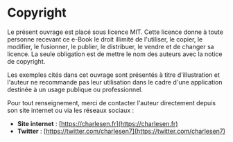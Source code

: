 # Copyright

Le présent ouvrage est placé sous licence MIT. Cette licence donne à toute personne recevant ce e-Book le droit illimité de l'utiliser, le copier, le modifier, le fusionner, le publier, le distribuer, le vendre et de changer sa licence. La seule obligation est de mettre le nom des auteurs avec la notice de copyright.



Les exemples cités dans cet ouvrage sont présentés à titre d'illustration et l'auteur ne recommande pas leur utilisation dans le cadre d'une application destinée à un usage publique ou professionnel.



Pour tout renseignement, merci de contacter l'auteur directement depuis son site internet ou via les réseaux sociaux :

* **Site internet** : [https://charlesen.fr](https://charlesen.fr)
* **Twitter** : [https://twitter.com/charlesen7](https://twitter.com/charlesen7)




